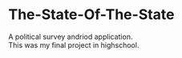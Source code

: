 # The-State-Of-The-State
A political survey andriod application.  
This was my final project in highschool.
